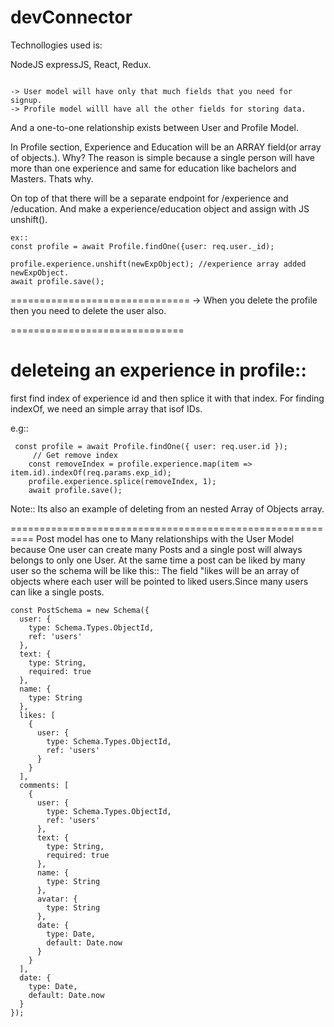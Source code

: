 # devConnector

Technollogies used is:

NodeJS expressJS, React, Redux.
```

-> User model will have only that much fields that you need for signup.
-> Profile model willl have all the other fields for storing data.

```
And a one-to-one relationship exists between User and Profile Model.

In Profile section, Experience and Education will be an ARRAY field(or array of objects.).
Why?
The reason is simple because a single person will have more than one experience and same for education like bachelors and Masters.
Thats why.

On top of that there will be a separate endpoint for /experience and /education.
And make a experience/education object and assign with JS unshift().
```
ex::  
const profile = await Profile.findOne({user: req.user._id);

profile.experience.unshift(newExpObject); //experience array added newExpObject.
await profile.save();
```
===============================
-> When you delete the profile then you need to delete the user also.


==============================

deleteing an experience in profile::
==================================
first find index of experience id and then splice it with that index.
For finding indexOf, we need an simple array that isof IDs.

e.g::
```
 const profile = await Profile.findOne({ user: req.user.id });
     // Get remove index
    const removeIndex = profile.experience.map(item => item.id).indexOf(req.params.exp_id);
    profile.experience.splice(removeIndex, 1);
    await profile.save();
```
Note:: Its also an example of deleting from an nested Array of Objects array.

==========================================================
Post model has one to Many relationships with the User Model because One user can create many Posts and a single post will always belongs to only one User.
At the same time a post can be liked by many user so the schema will be like this::
The field "likes will be an array of objects where each user will be pointed to liked users.Since many users can like a single posts.

```
const PostSchema = new Schema({
  user: {
    type: Schema.Types.ObjectId,
    ref: 'users'
  },
  text: {
    type: String,
    required: true
  },
  name: {
    type: String
  },
  likes: [
    {
      user: {
        type: Schema.Types.ObjectId,
        ref: 'users'
      }
    }
  ],
  comments: [
    {
      user: {
        type: Schema.Types.ObjectId,
        ref: 'users'
      },
      text: {
        type: String,
        required: true
      },
      name: {
        type: String
      },
      avatar: {
        type: String
      },
      date: {
        type: Date,
        default: Date.now
      }
    }
  ],
  date: {
    type: Date,
    default: Date.now
  }
});
```







